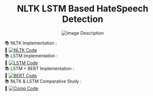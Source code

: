 <h1 align="center">NLTK LSTM Based HateSpeech Detection</h1>
<div style="text-align:center">
    <img src="https://i.ibb.co/ry8k2N0/CSE442-Project.png" alt="Image Description">
</div>


📚 NLTK Implementation : </br>
🔰 [![NLTK Code](https://colab.research.google.com/assets/colab-badge.svg)](https://colab.research.google.com/github/shakil1819/NLTK-LSTM-Based-Hate-Speech-Detection/blob/main/NLTK_For_twitter_dataset.ipynb)</br>
📚 LSTM Implementation : </br>
🔰 [![LSTM Code](https://colab.research.google.com/assets/colab-badge.svg)](https://colab.research.google.com/github/shakil1819/NLTK-LSTM-Based-Hate-Speech-Detection/blob/main/LSTM_Twitter_dataset.ipynb)</br>
📚 LSTM + BERT Implementation : </br>
🔰 [![BERT Code](https://colab.research.google.com/assets/colab-badge.svg)](https://colab.research.google.com/github/shakil1819/NLTK-LSTM-Based-Hate-Speech-Detection/blob/main/NLTK_For_twitter_dataset.ipynb)</br>
📚 NLTK & LSTM Comparative Study :</br> 
🔰 [![Comp Code](https://colab.research.google.com/assets/colab-badge.svg)](https://colab.research.google.com/github/shakil1819/NLTK-LSTM-Based-Hate-Speech-Detection/blob/main/Comparative_study_of_LSTM_and_NLTK.ipynb)</br>
